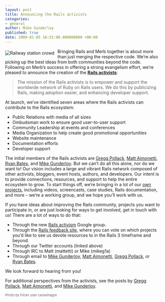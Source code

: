 ```yaml
---
layout: post
title: Announcing the Rails activists
categories:
- general
author: Mike Gunderloy
published: true
date: 2009-01-05 16:52:00.000000000 +00:00
---
```

<p><img src="/assets/2009/1/5/crowd.png" style="float:left; padding: 5px 10px 0px 0; border: none;" alt="Railway station crowd" /></p>
<p>Bringing Rails and Merb together is about more than just merging the respective code. We&#8217;re also picking up the best ideas from both communities beyond the code. Following on Merb&#8217;s success in offering a strong evangelism effort, we&#8217;re pleased to announce the creation of the <a href="https://rubyonrails.org/activists"><strong>Rails activists</strong></a>:</p>
<blockquote>
<p>The mission of the Rails activists is to empower and support the worldwide network of Ruby on Rails users. We do this by publicizing Rails, making adoption easier, and enhancing developer support.</p>
</blockquote>
<p>At launch, we&#8217;ve identified seven areas where the Rails activists can contribute to the Rails ecosystem:</p>
<ul>
	<li>Public Relations with media of all sizes</li>
	<li>Ombudsman work to ensure good user-to-user support</li>
	<li>Community Leadership at events and conferences</li>
	<li>Media Organization to help create good promotional opportunities</li>
	<li>Website maintenance</li>
	<li>Documentation efforts</li>
	<li>Developer support</li>
</ul>
<p>The initial members of the Rails activists are <a href="http://twitter.com/greggpollack">Gregg Pollack</a>, <a href="http://twitter.com/merbist">Matt Aimonetti</a>, <a href="http://twitter.com/rbates">Ryan Bates</a>, and <a href="http://twitter.com/mikeg1">Mike Gunderloy</a>. But we can&#8217;t do all this alone, nor do we want to! Our vision includes a large and vibrant Rails network composed of other activists, bloggers, event hosts, authors, and developers. Our intent is to provide connections, resources, and support to help the entire ecosystem to grow. To start things off, we&#8217;re bringing in a lot of our <a href="https://rubyonrails.org/activists">own projects</a>, including videos, screencasts, case studies, Rails documentation, and more &#8211; we&#8217;re a working group, and we hope you&#8217;ll work with us.</p>
<p>If you have ideas about improving the Rails community, projects you want to participate in, or are just looking for ways to get involved, get in touch with us! There are a lot of ways to do that:</p>
<ul>
	<li>Through the new <a href="http://groups.google.com/group/rails-activism">Rails activism</a> Google group.</li>
	<li>Through the <a href="http://rails.uservoice.com/">Rails feedback site</a>, where you can vote on which projects you&#8217;d like to see us devote resources to in the Rails 3 timeframe and beyond.</li>
	<li>Through our Twitter accounts (linked above)</li>
	<li>Through <span class="caps">IRC</span> to Matt (mattetti) or Mike (mikeg1a)</li>
	<li>Through email to <a href="mailto:mikeg1@larkfarm.com">Mike Gunderloy</a>, <a href="mailto:mattaimonetti@gmail.com">Matt Aimonetti</a>, <a href="mailto:Gregg@railsenvy.com">Gregg Pollack</a>, or <a href="mailto:ryan@railscasts.com">Ryan Bates</a>.</li>
</ul>
<p>We look forward to hearing from you!</p>
<p>For additional perspectives from the activists, see the posts by <a href="http://www.railsenvy.com/2009/1/5/the-rails-activist-team">Gregg Pollack</a>, <a href="http://merbist.com/2009/01/05/presenting-the-rails-activists/">Matt Aimonetti</a>, and <a href="http://afreshcup.com/2009/01/05/announcing-the-rails-activists/">Mike Gunderloy</a>.</p>
<p style="color:#666666;font-size:11px;">Photo by Flickr user caravinagre</p>